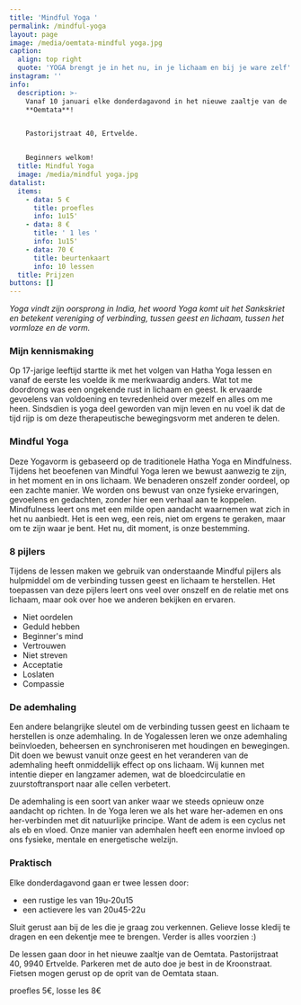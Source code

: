 ```yaml
---
title: 'Mindful Yoga '
permalink: /mindful-yoga
layout: page
image: /media/oemtata-mindful yoga.jpg
caption:
  align: top right
  quote: 'YOGA brengt je in het nu, in je lichaam en bij je ware zelf'
instagram: ''
info:
  description: >-
    Vanaf 10 januari elke donderdagavond in het nieuwe zaaltje van de
    **Oemtata**! 


    Pastorijstraat 40, Ertvelde.


    Beginners welkom!
  title: Mindful Yoga
  image: /media/mindful yoga.jpg
datalist:
  items:
    - data: 5 €
      title: proefles
      info: 1u15'
    - data: 8 €
      title: ' 1 les '
      info: 1u15'
    - data: 70 €
      title: beurtenkaart
      info: 10 lessen
  title: Prijzen
buttons: []
---
```


_Yoga vindt zijn oorsprong in India, het woord Yoga komt uit het Sankskriet en betekent vereniging of verbinding,  tussen geest en lichaam, tussen het vormloze en de vorm._

### Mijn kennismaking

Op 17-jarige leeftijd startte ik met het volgen van Hatha Yoga lessen en vanaf de eerste les voelde ik me merkwaardig anders. Wat tot me doordrong was een ongekende rust in lichaam en geest. Ik ervaarde gevoelens van voldoening en tevredenheid over mezelf en alles om me heen. Sindsdien is yoga deel geworden van mijn leven en nu voel ik dat de tijd rijp is om deze therapeutische bewegingsvorm met anderen te delen. 

### Mindful Yoga 

Deze Yogavorm is gebaseerd op de traditionele Hatha Yoga en Mindfulness. Tijdens het beoefenen van Mindful Yoga leren we bewust aanwezig te zijn, in het moment en in ons lichaam. We benaderen onszelf zonder oordeel, op een zachte manier. We worden ons bewust van onze fysieke ervaringen, gevoelens en gedachten, zonder hier een verhaal aan te koppelen. Mindfulness leert ons met een milde open aandacht waarnemen wat zich in het nu aanbiedt. Het is een weg, een reis, niet om ergens te geraken, maar om te zijn waar je bent. Het nu, dit moment, is onze bestemming.



### 8 pijlers

Tijdens de lessen maken we gebruik van onderstaande Mindful pijlers als hulpmiddel om de verbinding tussen geest en lichaam te herstellen. Het toepassen van deze pijlers leert ons veel over onszelf en de relatie met ons lichaam, maar ook over hoe we anderen bekijken en ervaren. 

- Niet oordelen
- Geduld hebben 
- Beginner's mind 
- Vertrouwen
- Niet streven 
- Acceptatie
- Loslaten
- Compassie



### De ademhaling 

Een andere belangrijke sleutel om de verbinding tussen geest en lichaam te herstellen is onze ademhaling. In de Yogalessen leren we onze ademhaling beïnvloeden, beheersen en synchroniseren met houdingen en bewegingen. Dit doen we bewust vanuit onze geest en het veranderen van de ademhaling heeft onmiddellijk effect op ons lichaam. Wij kunnen met intentie dieper en langzamer ademen, wat de bloedcirculatie en zuurstoftransport naar alle cellen verbetert. 

De ademhaling is een soort van anker waar we steeds opnieuw onze aandacht op richten. In de Yoga leren we als het ware her-ademen en ons her-verbinden met dit natuurlijke principe. Want de adem is een cyclus net als eb en vloed. Onze manier van ademhalen heeft een enorme invloed op ons fysieke, mentale en energetische welzijn.


### Praktisch

Elke donderdagavond gaan er twee lessen door: 
- een rustige les van 19u-20u15
- een actievere les van 20u45-22u

Sluit gerust aan bij de les die je graag zou verkennen. 
Gelieve losse kledij  te dragen en een dekentje mee te brengen. 
Verder is alles voorzien :) 

De lessen gaan door in het nieuwe zaaltje van de Oemtata. Pastorijstraat 40, 9940 Ertvelde. Parkeren met de auto doe je best in de Kroonstraat. Fietsen mogen gerust op de oprit van de Oemtata staan. 

proefles 5€, losse les 8€

